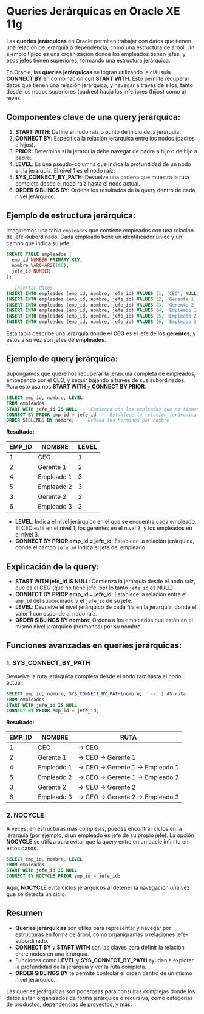 
# Queries Jerárquicas en Oracle XE 11g

Las **queries jerárquicas** en Oracle permiten trabajar con datos que tienen una relación de jerarquía o dependencia, como una estructura de árbol. Un ejemplo típico es una organización donde los empleados tienen jefes, y esos jefes tienen superiores, formando una estructura jerárquica.

En Oracle, las **queries jerárquicas** se logran utilizando la cláusula **CONNECT BY** en combinación con **START WITH**. Esto permite recuperar datos que tienen una relación jerárquica, y navegar a través de ellos, tanto desde los nodos superiores (padres) hacia los inferiores (hijos) como al revés.

## Componentes clave de una query jerárquica:

1. **START WITH**: Define el nodo raíz o punto de inicio de la jerarquía.
2. **CONNECT BY**: Especifica la relación jerárquica entre los nodos (padres e hijos).
3. **PRIOR**: Determina si la jerarquía debe navegar de padre a hijo o de hijo a padre.
4. **LEVEL**: Es una pseudo-columna que indica la profundidad de un nodo en la jerarquía. El nivel 1 es el nodo raíz.
5. **SYS_CONNECT_BY_PATH**: Devuelve una cadena que muestra la ruta completa desde el nodo raíz hasta el nodo actual.
6. **ORDER SIBLINGS BY**: Ordena los resultados de la query dentro de cada nivel jerárquico.

## Ejemplo de estructura jerárquica:

Imaginemos una tabla `empleados` que contiene empleados con una relación de jefe-subordinado. Cada empleado tiene un identificador único y un campo que indica su jefe.

```sql
CREATE TABLE empleados (
  emp_id NUMBER PRIMARY KEY,
  nombre VARCHAR2(100),
  jefe_id NUMBER
);

-- Insertar datos
INSERT INTO empleados (emp_id, nombre, jefe_id) VALUES (1, 'CEO', NULL);
INSERT INTO empleados (emp_id, nombre, jefe_id) VALUES (2, 'Gerente 1', 1);
INSERT INTO empleados (emp_id, nombre, jefe_id) VALUES (3, 'Gerente 2', 1);
INSERT INTO empleados (emp_id, nombre, jefe_id) VALUES (4, 'Empleado 1', 2);
INSERT INTO empleados (emp_id, nombre, jefe_id) VALUES (5, 'Empleado 2', 2);
INSERT INTO empleados (emp_id, nombre, jefe_id) VALUES (6, 'Empleado 3', 3);
```

Esta tabla describe una jerarquía donde el **CEO** es el jefe de los **gerentes**, y estos a su vez son jefes de **empleados**.

## Ejemplo de query jerárquica:

Supongamos que queremos recuperar la jerarquía completa de empleados, empezando por el CEO, y seguir bajando a través de sus subordinados. Para esto usamos **START WITH** y **CONNECT BY PRIOR**.

```sql
SELECT emp_id, nombre, LEVEL
FROM empleados
START WITH jefe_id IS NULL  -- Comienza con los empleados que no tienen jefe (CEO)
CONNECT BY PRIOR emp_id = jefe_id  -- Establece la relación jerárquica (de jefe a subordinado)
ORDER SIBLINGS BY nombre;  -- Ordena los hermanos por nombre
```

**Resultado:**

| EMP_ID | NOMBRE      | LEVEL |
|--------|-------------|-------|
| 1      | CEO         | 1     |
| 2      | Gerente 1   | 2     |
| 4      | Empleado 1  | 3     |
| 5      | Empleado 2  | 3     |
| 3      | Gerente 2   | 2     |
| 6      | Empleado 3  | 3     |

- **LEVEL**: Indica el nivel jerárquico en el que se encuentra cada empleado. El CEO está en el nivel 1, los gerentes en el nivel 2, y los empleados en el nivel 3.
- **CONNECT BY PRIOR emp_id = jefe_id**: Establece la relación jerárquica, donde el campo `jefe_id` indica el jefe del empleado.

## Explicación de la query:

- **START WITH jefe_id IS NULL**: Comienza la jerarquía desde el nodo raíz, que es el CEO (que no tiene jefe, por lo tanto `jefe_id` es NULL).
- **CONNECT BY PRIOR emp_id = jefe_id**: Establece la relación entre el `emp_id` del subordinado y el `jefe_id` de su jefe.
- **LEVEL**: Devuelve el nivel jerárquico de cada fila en la jerarquía, donde el valor 1 corresponde al nodo raíz.
- **ORDER SIBLINGS BY nombre**: Ordena a los empleados que están en el mismo nivel jerárquico (hermanos) por su nombre.

## Funciones avanzadas en queries jerárquicas:

### 1. **SYS_CONNECT_BY_PATH**

Devuelve la ruta jerárquica completa desde el nodo raíz hasta el nodo actual.

```sql
SELECT emp_id, nombre, SYS_CONNECT_BY_PATH(nombre, ' -> ') AS ruta
FROM empleados
START WITH jefe_id IS NULL
CONNECT BY PRIOR emp_id = jefe_id;
```

**Resultado:**

| EMP_ID | NOMBRE      | RUTA                         |
|--------|-------------|------------------------------|
| 1      | CEO         |  -> CEO                      |
| 2      | Gerente 1   |  -> CEO -> Gerente 1         |
| 4      | Empleado 1  |  -> CEO -> Gerente 1 -> Empleado 1 |
| 5      | Empleado 2  |  -> CEO -> Gerente 1 -> Empleado 2 |
| 3      | Gerente 2   |  -> CEO -> Gerente 2         |
| 6      | Empleado 3  |  -> CEO -> Gerente 2 -> Empleado 3 |

### 2. **NOCYCLE**

A veces, en estructuras más complejas, puedes encontrar ciclos en la jerarquía (por ejemplo, si un empleado es jefe de su propio jefe). La opción **NOCYCLE** se utiliza para evitar que la query entre en un bucle infinito en estos casos.

```sql
SELECT emp_id, nombre, LEVEL
FROM empleados
START WITH jefe_id IS NULL
CONNECT BY NOCYCLE PRIOR emp_id = jefe_id;
```

Aquí, **NOCYCLE** evita ciclos jerárquicos al detener la navegación una vez que se detecta un ciclo.

## Resumen

- **Queries jerárquicas** son útiles para representar y navegar por estructuras en forma de árbol, como organigramas o relaciones jefe-subordinado.
- **CONNECT BY** y **START WITH** son las claves para definir la relación entre nodos en una jerarquía.
- Funciones como **LEVEL** y **SYS_CONNECT_BY_PATH** ayudan a explorar la profundidad de la jerarquía y ver la ruta completa.
- **ORDER SIBLINGS BY** te permite controlar el orden dentro de un mismo nivel jerárquico.

Las queries jerárquicas son poderosas para consultas complejas donde los datos están organizados de forma jerárquica o recursiva, como categorías de productos, dependencias de proyectos, y más.
